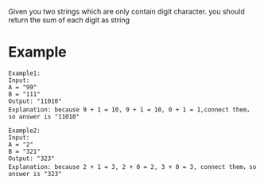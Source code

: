 Given you two strings which are only contain digit character. you should return the sum of each digit as string

# Example
```
Example1:
Input:
A = "99"
B = "111"
Output: "11010"
Explanation: because 9 + 1 = 10, 9 + 1 = 10, 0 + 1 = 1,connect them，so answer is "11010"
```
```
Example2:
Input:
A = "2"
B = "321"
Output: "323"
Explanation: because 2 + 1 = 3, 2 + 0 = 2, 3 + 0 = 3, connect them，so answer is "323"
```